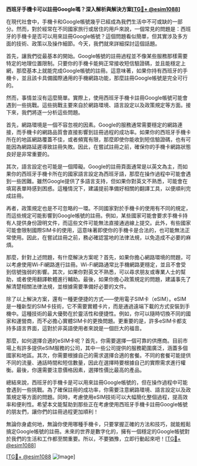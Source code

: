 **西班牙手機卡可以註冊Google嗎？深入解析與解決方案[[TG💪+ @esim1088](https://t.me/s/esim1088)]**

在現代社會中，手機卡和Google帳號幾乎已經成為我們生活中不可或缺的一部分。然而，對於經常在不同國家旅行或居住的用戶來說，一個常見的問題是：西班牙的手機卡是否可以用來註冊Google帳號？這個問題看似簡單，但其實涉及多方面的技術、政策以及操作細節。今天，我們就來詳細探討這個話題。

首先，讓我們從最基本的開始。Google帳號的註冊過程並不像某些服務那樣需要特定的地理位置限制。只要你的手機卡能夠正常接收短信驗證碼，並且能穩定上網，那麼基本上就能完成Google帳號的註冊。這意味著，如果你持有西班牙的手機卡，並且該卡具備國際通用的手機網路功能，那麼註冊Google帳號是完全可行的。

然而，事情並沒有這麼簡單。實際上，使用西班牙手機卡註冊Google帳號可能會遇到一些挑戰。這些挑戰主要來自於網路環境、語言設定以及政策規定等方面。接下來，我們將逐一分析這些問題。

首先，網路環境是一個不容忽視的因素。Google的服務通常需要穩定的網路連接，而手機卡的網路品質會直接影響到註冊過程的成功率。如果你的西班牙手機卡所在的地區網路覆蓋不佳，或者頻寬有限，那麼即使你能收到短信驗證碼，也有可能因為網路延遲導致註冊失敗。因此，在嘗試註冊之前，確保你的手機卡網路狀態良好是非常重要的。

其次，語言設定也可能是一個障礙。Google的註冊頁面通常是以英文為主，而如果你的西班牙手機卡所在的國家語言設定為西班牙語，那麼在操作過程中可能會遇到一些困難。雖然Google提供了多語言支持，但如果你對英文不熟悉，可能會在填寫表單時感到困惑。這種情況下，建議提前準備好相關的翻譯工具，以便順利完成註冊。

再者，政策規定也是不可忽略的一環。不同國家對於手機卡的使用有不同的規定，而這些規定可能影響到Google帳號的註冊。例如，某些國家可能會要求手機卡持有人提供身份證明文件，而這些文件可能無法直接通過線上提交。此外，有些國家可能會限制國際SIM卡的使用，這意味著即使你的手機卡是合法的，也可能無法正常使用。因此，在嘗試註冊之前，務必確認當地的法律法規，以免造成不必要的麻煩。

那麼，針對上述問題，有什麼解決方案呢？首先，如果你擔心網路環境的問題，可以考慮使用Wi-Fi網路進行註冊。Wi-Fi網路通常比手機網路更穩定，並且不會受到信號強弱的影響。其次，如果你對英文不熟悉，可以尋求朋友或專業人士的幫助，或者使用翻譯軟體進行輔助。最後，如果你擔心政策規定的問題，建議事先了解清楚相關法律法規，並根據需要準備好必要的文件。

除了以上解決方案，還有一種更便捷的方式——使用電子SIM卡（eSIM）。eSIM是一種新型的SIM卡技術，它不需要實體卡片，而是通過遠端下載的方式安裝到手機中。這種技術的最大優勢在於靈活性和便捷性。例如，你可以隨時切換不同的國家和運營商，而不必擔心實體SIM卡的更換問題。更重要的是，許多eSIM卡都支持多語言界面，這對於非英語使用者來說是一個巨大的福音。

那麼，如何選擇合適的eSIM卡呢？首先，你需要選擇一個可靠的供應商。目前市場上有許多提供eSIM服務的公司，其中一些公司提供的服務範圍廣泛，涵蓋多個國家和地區。其次，你需要根據自己的需求選擇合適的套餐。不同的套餐可能提供不同的流量、通話時間和短信數量，因此在選擇時要根據自己的實際需求進行權衡。最後，你還需要注意價格因素，選擇性價比最高的產品。

總結來說，西班牙的手機卡是可以用來註冊Google帳號的，但在操作過程中可能會遇到一些挑戰。為了確保註冊的成功率，你需要注意網路環境、語言設定以及政策規定等方面的問題。同時，考慮使用eSIM技術可以大幅簡化整個過程，提高效率和便利性。希望本文能幫助到那些正在考慮使用西班牙手機卡註冊Google帳號的朋友們，讓你們的註冊過程更加順利！

無論你身處何地，無論你使用哪種手機卡，只要掌握正確的方法和技巧，就能輕鬆搞定Google帳號的註冊。未來的世界是數字化的，擁有一個穩定的Google帳號對於我們的生活和工作都至關重要。所以，不要猶豫，立即行動起來吧！[[TG💪+ @esim1088](https://t.me/s/esim1088)]

[[TG💪+ @esim1088](https://t.me/s/esim1088) ![Image](https://i.postimg.cc/4NQfJmqS/Snipaste-2025-05-13-00-14-12.png)]